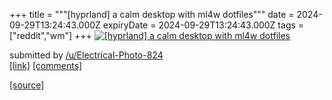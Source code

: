 +++
title = """[hyprland] a calm desktop with ml4w dotfiles"""
date = 2024-09-29T13:24:43.000Z
expiryDate = 2024-09-29T13:24:43.000Z
tags = ["reddit","wm"]
+++
[![[hyprland] a calm desktop with ml4w dotfiles](https://preview.redd.it/6mri9n362rrd1.png?width=640&crop=smart&auto=webp&s=765698c76475ac5588dd2c520e29603af08b924c "[hyprland] a calm desktop with ml4w dotfiles")](https://www.reddit.com/r/unixporn/comments/1fs4a65/hyprland_a_calm_desktop_with_ml4w_dotfiles/)

submitted by [/u/Electrical-Photo-824](https://www.reddit.com/user/Electrical-Photo-824)  
[\[link\]](https://i.redd.it/6mri9n362rrd1.png) [\[comments\]](https://www.reddit.com/r/unixporn/comments/1fs4a65/hyprland_a_calm_desktop_with_ml4w_dotfiles/)

[[source]](https://www.reddit.com/r/unixporn/comments/1fs4a65/hyprland_a_calm_desktop_with_ml4w_dotfiles/)
